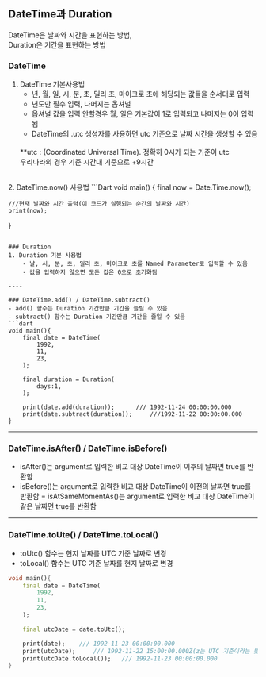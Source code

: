 ## DateTime과 Duration
DateTime은 날짜와 시간을 표현하는 방법,
<br>
Duration은 기간을 표현하는 방법

### DateTime
1. DateTime 기본사용법
    - 년, 월, 일, 시, 분, 초, 밀리 초, 마이크로 초에 해당되는 값들을 순서대로 입력
    - 년도만 필수 입력, 나머지는 옵셔널
    - 옵셔널 값을 입력 안할경우 월, 일은 기본값이 1로 입력되고 나머지는 0이 입력됨
    - DateTime의 .utc 생성자를 사용하면 utc 기준으로 날짜 시간을 생성할 수 있음
    <br>
    **utc : (Coordinated Universal Time). 정확히 0시가 되는 기준이 utc
    <br>
    우리나라의 경우 기준 시간대 기준으로 +9시간
<br>
2. DateTime.now() 사용법
```Dart
void main() {
    final now = Date.Time.now();

    ///현재 날짜와 시간 출력(이 코드가 실행되는 순간의 날짜와 시간)
    print(now);
}
```

### Duration
1. Duration 기본 사용법
    - 날, 시, 분, 초, 밀리 초, 마이크로 초를 Named Parameter로 입력할 수 있음
    - 값을 입력하지 않으면 모든 값은 0으로 초기화됨

----

### DateTime.add() / DateTime.subtract()
- add() 함수는 Duration 기간만큼 기간을 늘릴 수 있음
- subtract() 함수는 Duration 기간만큼 기간을 줄일 수 있음
```dart
void main(){
    final date = DateTime(
        1992,
        11,
        23,
    );
    
    final duration = Duration(
        days:1,
    );

    print(date.add(duration));      /// 1992-11-24 00:00:00.000
    print(date.subtract(duration));     ///1992-11-22 00:00:00.000
}
```

----

### DateTime.isAfter() / DateTime.isBefore()
- isAfter()는 argument로 입력한 비교 대상 DateTime이 이후의 날짜면 true를 반환함
- isBefore()는 argument로 입력한 비교 대상 DateTime이 이전의 날짜면 true를 반환함
= isAtSameMomentAs()는 argument로 입력한 비교 대상 DateTime이 같은 날짜면 true를 반환함

---

### DateTime.toUte() / DateTime.toLocal()
- toUtc() 함수는 현지 날짜를 UTC 기준 날짜로 변경
- toLocal() 함수는 UTC 기준 날짜를 현지 날짜로 변경
```Dart
void main(){
    final date = DateTime(
        1992,
        11,
        23,
    );

    final utcDate = date.toUtc();

    print(date);    /// 1992-11-23 00:00:00.000
    print(utcDate);     /// 1992-11-22 15:00:00.000Z(z는 UTC 기준이라는 뜻)
    print(utcDate.toLocal());   /// 1992-11-23 00:00:00.000
}
```